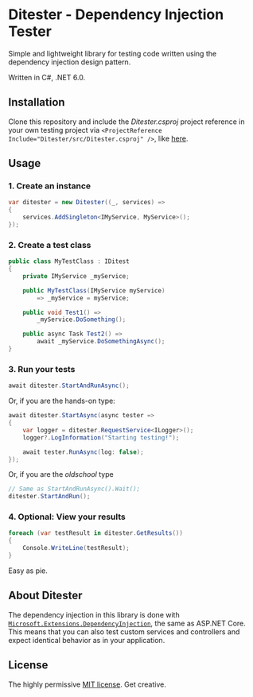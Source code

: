 # Ditester - Dependency Injection Tester

Simple and lightweight library for testing code written using the
dependency injection design pattern.

Written in C#, .NET 6.0.

## Installation

Clone this repository and include the *Ditester.csproj* project reference in your own testing project via `<ProjectReference Include="Ditester/src/Ditester.csproj" />`, like [here](https://github.com/ESP-Web-Development/Ditester/blob/main/Examples/Example1/Example1.csproj).

## Usage

### 1. Create an instance

``` C#
var ditester = new Ditester((_, services) =>
{
    services.AddSingleton<IMyService, MyService>();
});
```

### 2. Create a test class

``` C#
public class MyTestClass : IDitest
{
    private IMyService _myService;

    public MyTestClass(IMyService myService)
        => _myService = myService;

    public void Test1() =>
        _myService.DoSomething();

    public async Task Test2() =>
        await _myService.DoSomethingAsync();
}
```

### 3. Run your tests

``` C#
await ditester.StartAndRunAsync();
```

Or, if you are the hands-on type:

``` C#
await ditester.StartAsync(async tester =>
{
    var logger = ditester.RequestService<ILogger>();
    logger?.LogInformation("Starting testing!");

    await tester.RunAsync(log: false);
});
```

Or, if you are the *oldschool* type

``` C#
// Same as StartAndRunAsync().Wait();
ditester.StartAndRun();
```

### 4. Optional: View your results

``` C#
foreach (var testResult in ditester.GetResults())
{
    Console.WriteLine(testResult);
}
```

Easy as pie.

## About Ditester

The dependency injection in this library is done with [`Microsoft.Extensions.DependencyInjection`](https://github.com/dotnet/runtime/tree/main/src/libraries/Microsoft.Extensions.DependencyInjection), the same as ASP.NET Core. This means that you can also test custom services and controllers and expect identical behavior as in your application.

## License

The highly permissive [MIT license](https://github.com/ESP-Web-Development/Ditester/blob/main/LICENSE). Get creative.
